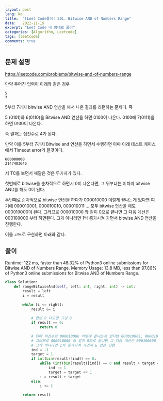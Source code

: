```yaml
---
layout: post
lang: ko
title:  "[Leet Code풀이] 201. Bitwise AND of Numbers Range"
date:   2022-11-19
excerpt: "Leet Code 내 맘대로 풀이"
categories: [Algorithm, Leetcode]
tags: [leetcode]
comments: true
---
```


## 문제 설명
https://leetcode.com/problems/bitwise-and-of-numbers-range

만약 주어진 입력이 아래와 같은 경우
```
5
7
```

5부터 7까지 bitwise AND 연산을 해서 나온 결과를 리턴하는 문제다. 
즉

5 (0101)와 6(0110)을 Bitwise AND 연산을 하면 0100이 나온다.
0100에 7(0111)을 하면 0100이 나온다.

즉 결과는 십진수로 4가 된다. 

만약 이를 5부터 7까지 Bitwise and 연산을 하면서 수행하면 아마 아래 테스트 케이스에서 Timeout error가 뜰것이다. 

```
600000000
2147483645
```

저 TC를 보면서 깨달은 것은 두가지가 있다.

첫번째로 bitwise를 순차적으로 하면서 0이 나온다면, 그 뒤부터는 어차피 bitwise AND를 해도 0이 된다.

두번째로 
순차적으로 bitwise 연산을 하다가 000010000 이렇게 끝나는게 있다면 
여기에 000010001, 000010010, 000010011 ... 모두 bitwise 연산을 해도  000010000이 된다.
그러므로 000010000 와 같이 0으로 끝나면 그 다음 계산은 000100000 부터 하면된다.
그게 아니라면 1씩 증가시켜 가면서 bitwise AND 연산을 진행한다. 

이를 코드로 구현하면 아래와 같다. 

## 풀이
Runtime: 122 ms, faster than 48.32% of Python3 online submissions for Bitwise AND of Numbers Range.
Memory Usage: 13.8 MB, less than 97.86% of Python3 online submissions for Bitwise AND of Numbers Range.
```python
class Solution:
    def rangeBitwiseAnd(self, left: int, right: int) -> int:
        result = left
        i = result
        
        while (i <= right):
            result &= i
            
            # 한번 0 나오면 그냥 0
            if result == 0:
                return 0
            
            # 뒤에 이진수로 000010000 이렇게 끝나는게 있다면 000010001, 000010010, 000010011 ... 모두 000010000
            # 그러므로 000010000 와 같이 0으로 끝나면 그 다음 계산은 000100000 부터 하면된다.
            # 그게 아니라면 1씩 증가시켜 가면서 & 연산 진행
            ind = -1
            target = 1
            if int(bin(result)[ind]) == 0:
                while (int(bin(result)[ind]) == 0 and result + target <= right):
                    ind -= 1
                    target = target << 1
                i = result + target
            else:
                i += 1
                
        return result
```
